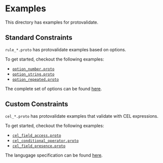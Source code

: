 # Examples

This directory has examples for protovalidate.

## Standard Constraints

`rule_*.proto` has protovalidate examples based on options.

To get started, checkout the following examples:

- [`option_number.proto`](option_number.proto)
- [`option_string.proto`](option_string.proto)
- [`option_repeated.proto`](option_repeated.proto)

The complete set of options can be found [here](../proto/protovalidate/buf/validate/validate.proto).

## Custom Constraints

`cel_*.proto` has protovalidate examples that validate with CEL expressions.

To get started, checkout the following examples:

- [`cel_field_access.proto`](cel_field_access.proto)
- [`cel_conditional_operator.proto`](cel_conditional_operator.proto)
- [`cel_field_presence.proto`](cel_field_presence.proto)

The langugage specification can be found [here](https://github.com/google/cel-spec/blob/master/doc/langdef.md).

